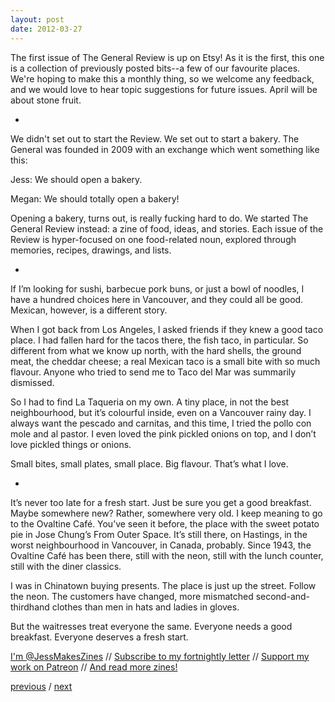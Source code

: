 ```yaml
---
layout: post
date: 2012-03-27
---
```


The first issue of The General Review is up on Etsy! As it is the first, this one is a collection of previously posted bits--a few of our favourite places. We're hoping to make this a monthly thing, so we welcome any feedback, and we would love to hear topic suggestions for future issues. April will be about stone fruit.

-

We didn't set out to start the Review. We set out to start a bakery. The General was founded in 2009 with an exchange which went something like this:

Jess: We should open a bakery.  

Megan: We should totally open a bakery! 

Opening a bakery, turns out, is really fucking hard to do. We started The General Review instead: a zine of food, ideas, and stories. Each issue of the Review is hyper-focused on one food-related noun, explored through memories, recipes, drawings, and lists.

-

If I’m looking for sushi, barbecue pork buns, or just a bowl of noodles, I have a hundred choices here in Vancouver, and they could all be good. Mexican, however, is a different story.

When I got back from Los Angeles, I asked friends if they knew a good taco place. I had fallen hard for the tacos there, the fish taco, in particular. So different from what we know up north, with the hard shells, the ground meat, the cheddar cheese; a real Mexican taco is a small bite with so much flavour. Anyone who tried to send me to Taco del Mar was summarily dismissed.

So I had to find La Taqueria on my own. A tiny place, in not the best neighbourhood, but it’s colourful inside, even on a Vancouver rainy day. I always want the pescado and carnitas, and this time, I tried the pollo con mole and al pastor. I even loved the pink pickled onions on top, and I don’t love pickled things or onions.

Small bites, small plates, small place. Big flavour. That’s what I love.

-

It’s never too late for a fresh start. Just be sure you get a good breakfast. Maybe somewhere new? Rather, somewhere very old.
I keep meaning to go to the Ovaltine Café. You’ve seen it before, the place with the sweet potato pie in Jose Chung’s From Outer Space. It’s still there, on Hastings, in the worst neighbourhood in Vancouver, in Canada, probably. Since 1943, the Ovaltine Café has been there, still with the neon, still with the lunch counter, still with the diner classics.

I was in Chinatown buying presents. The place is just up the street. Follow the neon. The customers have changed, more mismatched second-and-thirdhand clothes than men in hats and ladies in gloves.

But the waitresses treat everyone the same. Everyone needs a good breakfast. Everyone deserves a fresh start.

[I'm @JessMakesZines](https://twitter.com/JessMakesZines) // [Subscribe to my fortnightly letter](http://tinyletter.com/jessdriscoll) // [Support my work on Patreon](https://www.patreon.com/jessdriscoll) // [And read more zines!](https://jessdriscoll.itch.io/)

<a href="{{page.previous.url}}">previous</a> / <a href="{{page.next.url}}">next</a>

